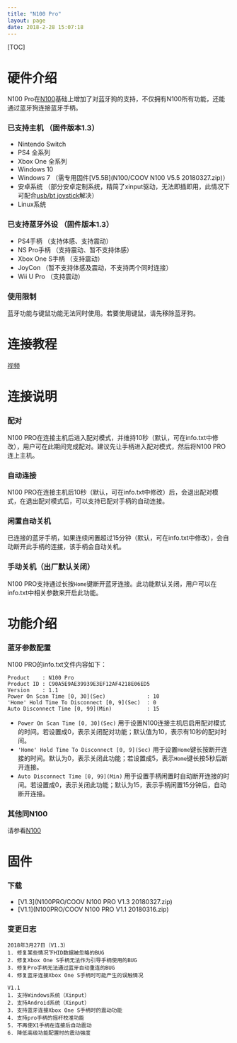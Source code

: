 ```yaml
---
title: "N100 Pro"
layout: page
date: 2018-2-28 15:07:18
---
```


[TOC]
# **硬件介绍**
N100 Pro在[N100](N100.html)基础上增加了对蓝牙狗的支持，不仅拥有N100所有功能，还能通过蓝牙狗连接蓝牙手柄。

### **已支持主机 （固件版本1.3）**
* Nintendo Switch
* PS4 全系列  
* Xbox One 全系列
* Windows 10
* Windows 7 （需专用固件[V5.5B](N100/COOV N100  V5.5 20180327.zip)）
* 安卓系统 （部分安卓定制系统，精简了xinput驱动，无法即插即用，此情况下可配合[usb/bt joystick](https://gamepad-converter.mycoov.com/viewtopic.php?f=4&p=23)解决）
* Linux系统

### **已支持蓝牙外设 （固件版本1.3）**
* PS4手柄 （支持体感、支持震动）
* NS Pro手柄 （支持震动、暂不支持体感）
* Xbox One S手柄 （支持震动）
* JoyCon （暂不支持体感及震动，不支持两个同时连接）
* Wii U Pro （支持震动）

### **使用限制**
蓝牙功能与键鼠功能无法同时使用。若要使用键鼠，请先移除蓝牙狗。

# **连接教程**
[视频](http://www.mycoov.com/zh/Video/)

# **连接说明**
### **配对**
N100 PRO在连接主机后进入配对模式，并维持10秒（默认，可在info.txt中修改），用户可在此期间完成配对。建议先让手柄进入配对模式，然后将N100 PRO连上主机。

### **自动连接**
N100 PRO在连接主机后10秒（默认，可在info.txt中修改）后，会退出配对模式，在退出配对模式后，可以支持已配对手柄的自动连接。

### **闲置自动关机**
已连接的蓝牙手柄，如果连续闲置超过15分钟（默认，可在info.txt中修改），会自动断开此手柄的连接，该手柄会自动关机。

### **手动关机（出厂默认关闭）**
N100 PRO支持通过长按`Home`键断开蓝牙连接。此功能默认关闭，用户可以在info.txt中相关参数来开启此功能。

# **功能介绍**
### **蓝牙参数配置**
N100 PRO的info.txt文件内容如下：
```
Product    : N100 Pro
Product ID : C90A5E9AE39939E3EF12AF4218E06ED5
Version    : 1.1
Power On Scan Time [0, 30](Sec)             : 10
'Home' Hold Time To Disconnect [0, 9](Sec)  : 0
Auto Disconnect Time [0, 99](Min)           : 15
```
* `Power On Scan Time [0, 30](Sec)` 用于设置N100连接主机后启用配对模式的时间。若设置成0，表示关闭配对功能；默认值为10，表示有10秒的配对时间。
* `'Home' Hold Time To Disconnect [0, 9](Sec)` 用于设置`Home`键长按断开连接的时间。默认为0，表示关闭此功能；若设置成5，表示`Home`键长按5秒后断开连接。
* `Auto Disconnect Time [0, 99](Min)` 用于设置手柄闲置时自动断开连接的时间。若设置成0，表示关闭此功能；默认为15，表示手柄闲置15分钟后，自动断开连接。

### **其他同N100**
请参看[N100](N100.html)

# **固件**
### **下载**
* [V1.3](N100PRO/COOV N100 PRO V1.3 20180327.zip)
* [V1.1](N100PRO/COOV N100 PRO V1.1 20180316.zip)
### **变更日志**
```
2018年3月27日（V1.3）
1. 修复某些情况下HID数据被忽略的BUG
2. 修复Xbox One S手柄无法作为引导手柄使用的BUG
3. 修复Pro手柄无法通过蓝牙自动重连的BUG
4. 修复蓝牙连接Xbox One S手柄时可能产生的误触情况

V1.1
1. 支持Windows系统（Xinput）
2. 支持Android系统（Xinput）
3. 支持蓝牙连接Xbox One S手柄时的震动功能
4. 支持pro手柄的摇杆校准功能
5. 不再使X1手柄在连接后自动震动
6. 降低高级功能配置时的震动强度
```
